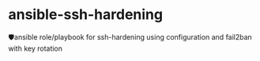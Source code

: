 # ansible-ssh-hardening
🛡ansible role/playbook for ssh-hardening using configuration and fail2ban with key rotation
